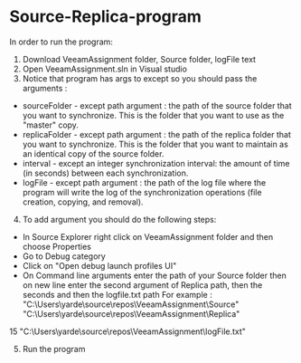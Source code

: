 # Source-Replica-program
In order to run the program:
1. Download VeeamAssignment folder, Source folder, logFile text
2. Open VeeamAssignment.sln in Visual studio 
3. Notice that program has args to except so you should pass the arguments :
- sourceFolder - except path argument : the path of the source folder that you want to synchronize. This is the folder that you want to use as the "master" copy.
- replicaFolder - except path argument : the path of the replica folder that you want to synchronize. This is the folder that you want to maintain as an identical copy of the source folder.
- interval - except an integer synchronization interval: the amount of time (in seconds) between each synchronization.
- logFile - except path argument : the path of the log file where the program will write the log of the synchronization operations (file creation, copying, and removal).
4. To add argument you should do the following steps:
- In Source Explorer right click on VeeamAssignment folder and then choose Properties 
- Go to Debug category
- Click on "Open debug launch profiles UI"
- On Command line arguments enter the path of your Source folder then on new line enter the second argument of Replica path, then the seconds and then the logfile.txt path
For example : 
"C:\Users\yarde\source\repos\VeeamAssignment\Source"
"C:\Users\yarde\source\repos\VeeamAssignment\Replica"

15
"C:\Users\yarde\source\repos\VeeamAssignment\logFile.txt"

5. Run the program 
